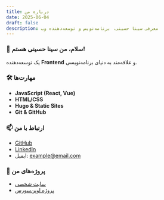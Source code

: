 ```yaml
---
title: درباره من
date: 2025-06-04
draft: false
description: معرفی سینا حسینی، برنامه‌نویس و توسعه‌دهنده وب
---
```


### 👋 سلام، من **سینا حسینی** هستم!
یک توسعه‌دهنده **Frontend** و علاقه‌مند به دنیای برنامه‌نویسی.

### 🛠 مهارت‌ها
- **JavaScript (React, Vue)**
- **HTML/CSS**
- **Hugo & Static Sites**
- **Git & GitHub**

### 📫 ارتباط با من
- [GitHub](https://github.com/sina-one)
- [LinkedIn](https://linkedin.com/in/your-profile)
- ایمیل: example@email.com

### 🚀 پروژه‌های من
- [سایت شخصی](#)
- [پروژه اوپن‌سورس](#)